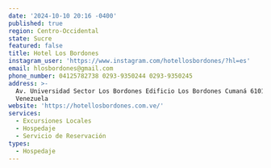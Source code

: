 ```yaml
---
date: '2024-10-10 20:16 -0400'
published: true
region: Centro-Occidental
state: Sucre
featured: false
title: Hotel Los Bordones
instagram_user: 'https://www.instagram.com/hotellosbordones/?hl=es'
email: hlosbordones@gmail.com
phone_number: 04125782738 0293-9350244 0293-9350245
address: >-
  Av. Universidad Sector Los Bordones Edificio Los Bordones Cumaná 6101, Sucre
  Venezuela
website: 'https://hotellosbordones.com.ve/'
services:
  - Excursiones Locales
  - Hospedaje
  - Servicio de Reservación
types:
  - Hospedaje
---
```


